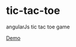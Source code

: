 tic-tac-toe
===========

angularJs tic tac toe game 
 
[Demo](http://alexdudar.github.io/tic-tac-toe/index.html)
